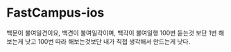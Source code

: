 # FastCampus-ios
백문이 불여일견이요, 백견이 불여일각이며, 백각이 불여일행
100번 듣는것 보단 1번 해보는게 낫고 100번 따라 해보는것보단 내가 직접 생각해서 만드는게 낫다.
